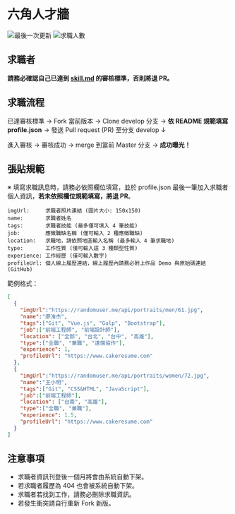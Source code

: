 # 六角人才牆
![](https://img.shields.io/github/last-commit/hexschool/test-profile.svg "最後一次更新")
![](https://img.shields.io/bitbucket/pr-raw/hexschool/test-profile.svg "求職人數")

## 求職者

**請務必確認自己已達到 [skill.md](https://github.com/hexschool/test-profile/blob/master/skill.md) 的審核標準，否則將退 PR。**

## 求職流程

已達審核標準 → Fork 當前版本 → Clone develop 分支 → **依 README 規範填寫 profile.json** → 發送 Pull request (PR) 至分支 develop ↓

進入審核 → 審核成功 → merge 到當前 Master 分支 → **成功曝光！**

## 張貼規範

※ 填寫求職訊息時，請務必依照欄位填寫，並於 profile.json 最後一筆加入求職者個人資訊，**若未依照欄位規範填寫，將退 PR**。

```
imgUrl:     求職者照片連結 (圖片大小: 150x150)
name:       求職者姓名
tags:       求職者技能 (最多僅可填入 4 筆技能)
job:        應徵職缺名稱 (僅可輸入 2 種應徵職缺)
location:   求職地，請依照地區輸入名稱 (最多輸入 4 筆求職地)
type:       工作性質 (僅可輸入這 3 種類型性質)
experience: 工作經歷 (僅可輸入數字)
profileUrl: 個人線上履歷連結，線上履歷內請務必附上作品 Demo 與原始碼連結 (GitHub)
```

範例格式：
```JSON
[
  {
    "imgUrl":"https://randomuser.me/api/portraits/men/61.jpg",
    "name":"廖洧杰",
    "tags":["Git", "Vue.js", "Gulp", "Bootstrap"],
    "job":["前端工程師", "前端設計師"],
    "location": ["全部", "台北", "台中", "高雄"],
    "type":["全職", "兼職", "遠端協作"],
    "experience": 1,
    "profileUrl": "https://www.cakeresume.com"
  },
  {
    "imgUrl":"https://randomuser.me/api/portraits/women/72.jpg",
    "name":"王小明",
    "tags":["Git", "CSS&HTML", "JavaScript"],
    "job":["前端工程師"],
    "location": ["台南", "高雄"],
    "type":["全職", "兼職"],
    "experience": 1.5,
    "profileUrl": "https://www.cakeresume.com"
  }
]
```

## 注意事項

- 求職者資訊刊登後一個月將會由系統自動下架。
- 若求職者履歷為 404 也會被系統自動下架。
- 求職者若找到工作，請務必刪除求職資訊。
- 若發生衝突請自行重新 Fork 新版。